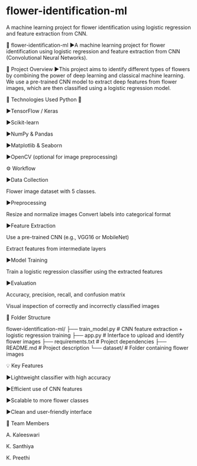 # flower-identification-ml
A machine learning project for flower identification using logistic regression and feature extraction from CNN.

🌸 flower-identification-ml
▶A machine learning project for flower identification using logistic regression and feature extraction from CNN (Convolutional Neural Networks).

📌 Project Overview
▶This project aims to identify different types of flowers by combining the power of deep learning and classical machine learning. We use a pre-trained CNN model to extract deep features from flower images, which are then classified using a logistic regression model.

🧠 Technologies Used Python 🐍

▶TensorFlow / Keras

▶Scikit-learn

▶NumPy & Pandas

▶Matplotlib & Seaborn

▶OpenCV (optional for image preprocessing)

⚙️ Workflow 

▶Data Collection 

Flower image dataset with 5 classes.

▶Preprocessing

Resize and normalize images
Convert labels into categorical format

▶Feature Extraction

Use a pre-trained CNN (e.g., VGG16 or MobileNet)

Extract features from intermediate layers

▶Model Training

Train a logistic regression classifier using the extracted features

▶Evaluation

Accuracy, precision, recall, and confusion matrix

Visual inspection of correctly and incorrectly classified images

📁 Folder Structure

flower-identification-ml/
├── train_model.py        # CNN feature extraction + logistic regression training
├── app.py                # Interface to upload and identify flower images
├── requirements.txt      # Project dependencies
├── README.md             # Project description
└── dataset/              # Folder containing flower images

💡 Key Features

▶Lightweight classifier with high accuracy

▶Efficient use of CNN features

▶Scalable to more flower classes

▶Clean and user-friendly interface

👥 Team Members

A. Kaleeswari

K. Santhiya

K. Preethi

